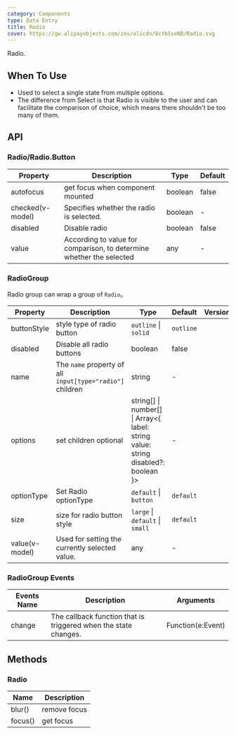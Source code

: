 ```yaml
---
category: Components
type: Data Entry
title: Radio
cover: https://gw.alipayobjects.com/zos/alicdn/8cYb5seNB/Radio.svg
---
```


Radio.

## When To Use

- Used to select a single state from multiple options.
- The difference from Select is that Radio is visible to the user and can facilitate the comparison of choice, which means there shouldn't be too many of them.

## API

### Radio/Radio.Button

| Property | Description | Type | Default |
| --- | --- | --- | --- |
| autofocus | get focus when component mounted | boolean | false |
| checked(v-model) | Specifies whether the radio is selected. | boolean | - |
| disabled | Disable radio | boolean | false |
| value | According to value for comparison, to determine whether the selected | any | - |

### RadioGroup

Radio group can wrap a group of `Radio`。

| Property | Description | Type | Default | Version |
| --- | --- | --- | --- | --- |
| buttonStyle | style type of radio button | `outline` \| `solid` | `outline` |  |
| disabled | Disable all radio buttons | boolean | false |  |
| name | The `name` property of all `input[type="radio"]` children | string | - |  |
| options | set children optional | string\[] \| number\[] \| Array&lt;{ label: string value: string disabled?: boolean }> | - |  |
| optionType | Set Radio optionType | `default` \| `button` | `default` |  |
| size | size for radio button style | `large` \| `default` \| `small` | `default` |  |
| value(v-model) | Used for setting the currently selected value. | any | - |  |

### RadioGroup Events

| Events Name | Description | Arguments |
| --- | --- | --- |
| change | The callback function that is triggered when the state changes. | Function(e:Event) |

## Methods

### Radio

| Name    | Description  |
| ------- | ------------ |
| blur()  | remove focus |
| focus() | get focus    |
